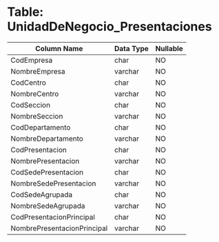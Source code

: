 # Table: UnidadDeNegocio_Presentaciones

| Column Name | Data Type | Nullable |
|-------------|-----------|----------|
| CodEmpresa | char | NO |
| NombreEmpresa | varchar | NO |
| CodCentro | char | NO |
| NombreCentro | varchar | NO |
| CodSeccion | char | NO |
| NombreSeccion | varchar | NO |
| CodDepartamento | char | NO |
| NombreDepartamento | varchar | NO |
| CodPresentacion | char | NO |
| NombrePresentacion | varchar | NO |
| CodSedePresentacion | char | NO |
| NombreSedePresentacion | varchar | NO |
| CodSedeAgrupada | char | NO |
| NombreSedeAgrupada | varchar | NO |
| CodPresentacionPrincipal | char | NO |
| NombrePresentacionPrincipal | varchar | NO |
